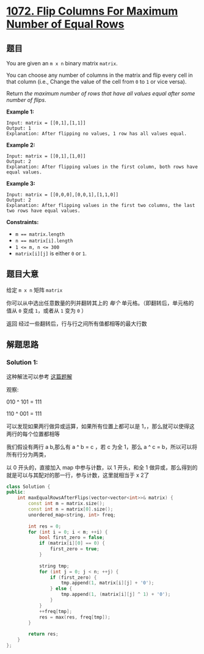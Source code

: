# [1072. Flip Columns For Maximum Number of Equal Rows](https://leetcode.cn/problems/flip-columns-for-maximum-number-of-equal-rows/)

## 题目

You are given an `m x n` binary matrix `matrix`.

You can choose any number of columns in the matrix and flip every cell in that column (i.e., Change the value of the cell from `0` to `1` or vice versa).

Return *the maximum number of rows that have all values equal after some number of flips*.

 

**Example 1:**

```
Input: matrix = [[0,1],[1,1]]
Output: 1
Explanation: After flipping no values, 1 row has all values equal.
```

**Example 2:**

```
Input: matrix = [[0,1],[1,0]]
Output: 2
Explanation: After flipping values in the first column, both rows have equal values.
```

**Example 3:**

```
Input: matrix = [[0,0,0],[0,0,1],[1,1,0]]
Output: 2
Explanation: After flipping values in the first two columns, the last two rows have equal values.
```

 

**Constraints:**

- `m == matrix.length`
- `n == matrix[i].length`
- `1 <= m, n <= 300`
- `matrix[i][j]` is either `0` or `1`.

## 题目大意

给定 `m x n` 矩阵 `matrix`

你可以从中选出任意数量的列并翻转其上的 *每个* 单元格。（即翻转后，单元格的值从 `0` 变成 `1`，或者从 `1` 变为 `0` ）

返回 经过一些翻转后，行与行之间所有值都相等的最大行数

## 解题思路

### Solution 1:

这种解法可以参考 [这篇题解](https://leetcode.cn/problems/flip-columns-for-maximum-number-of-equal-rows/solution/xun-zhao-ju-you-xiang-tong-de-te-zheng-de-xing-de-/)

观察: 

010 ^ 101 = 111

110 ^ 001 = 111

可以发现如果两行做异或运算，如果所有位置上都可以是 1，，那么就可以使得这两行的每个位置都相等

我们假设有两行 a b,那么有 a ^ b = c ，若 c 为全 1，那么 a ^ c = b，所以可以将所有行分为两类，

以 0 开头的，直接加入 map 中参与计数，以 1 开头，和全 1 做异或，那么得到的就是可以与其配对的那一行，参与计数，这里就相当于 x 2了

````c++
class Solution {
public:
    int maxEqualRowsAfterFlips(vector<vector<int>>& matrix) {
        const int m = matrix.size();
        const int n = matrix[0].size();
        unordered_map<string, int> freq;
        
        int res = 0;
        for (int i = 0; i < m; ++i) {
            bool first_zero = false;
            if (matrix[i][0] == 0) {
                first_zero = true;
            }
            
            string tmp;
            for (int j = 0; j < n; ++j) {
                if (first_zero) {
                    tmp.append(1, matrix[i][j] + '0');
                } else {
                    tmp.append(1, (matrix[i][j] ^ 1) + '0');
                }
            }
            ++freq[tmp];
            res = max(res, freq[tmp]);
        }
        
        return res;
    }
};
````
